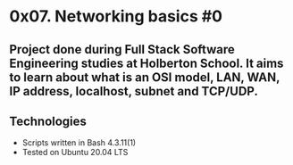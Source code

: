 # 0x07. Networking basics #0
## Project done during Full Stack Software Engineering studies at Holberton School. It aims to learn about what is an OSI model, LAN, WAN, IP address, localhost, subnet and TCP/UDP.

## Technologies
* Scripts written in Bash 4.3.11(1)
* Tested on Ubuntu 20.04 LTS

